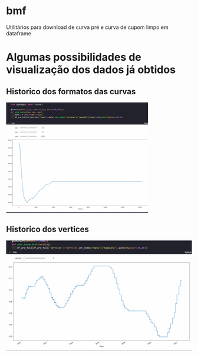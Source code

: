 # bmf
Utilitários para download de curva pré e curva de cupom limpo em dataframe

# Algumas possibilidades de visualização dos dados já obtidos

## Historico dos formatos das curvas
<img src="img/DI1.gif" alt="Vertices" height="300">

## Historico dos vertices
<img src="img/vertices.gif" alt="Vertices" height="300">
